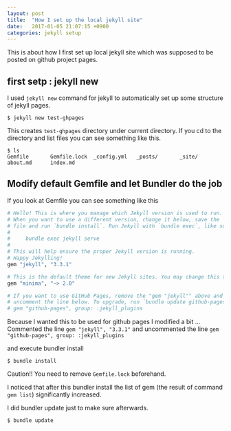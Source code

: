 ```yaml
---
layout: post
title:  "How I set up the local jekyll site"
date:   2017-01-05 21:07:15 +0900
categories: jekyll setup
---
```


This is about how I first set up local jekyll site which was supposed
to be posted on github project pages.

first setp : jekyll new
-----------------------

I used `jekyll new` command for jekyll to automatically set up some
structure of jekyll pages.

```
$ jekyll new test-ghpages
```

This creates `test-ghpages` directory under current directory.
If you cd to the directory and list files you can see something like this.

```
$ ls
Gemfile       Gemfile.lock  _config.yml   _posts/       _site/        about.md      index.md
```

Modify default Gemfile and let Bundler do the job
-----------------------

If you look at Gemfile you can see something like this
```rb
# Hello! This is where you manage which Jekyll version is used to run.
# When you want to use a different version, change it below, save the
# file and run `bundle install`. Run Jekyll with `bundle exec`, like so:
#
#     bundle exec jekyll serve
#
# This will help ensure the proper Jekyll version is running.
# Happy Jekylling!
gem "jekyll", "3.3.1"

# This is the default theme for new Jekyll sites. You may change this to anything you like.
gem "minima", "~> 2.0"

# If you want to use GitHub Pages, remove the "gem "jekyll"" above and
# uncomment the line below. To upgrade, run `bundle update github-pages`.
# gem "github-pages", group: :jekyll_plugins
```

Because I wanted this to be used for github pages I modified a bit ...
Commented the line `gem "jekyll", "3.3.1"`
and uncommented the line `gem "github-pages", group: :jekyll_plugins`

and execute bundler install

```
$ bundle install
```

Caution!!
You need to remove `Gemfile.lock` beforehand.

I noticed that after this bundler install the list of gem (the result of command `gem list`) significantly increased.

I did bundler update just to make sure afterwards.

```
$ bundle update
```
